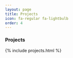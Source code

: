```yaml
---
layout: page
title: Projects
icon: fa-regular fa-lightbulb
order: 4
---
```


<h3>Projects</h3>

<!-- Include the interactive map content -->
<div class="container">
  <!-- Include the interactive map content -->
  {% include projects.html %}
</div>

